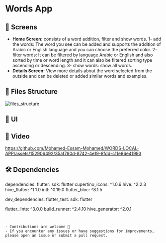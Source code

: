 # Words App


## 🤳 Screens

- **Home Screen:** consists of a word addition, filter and show words.
  1- add the words: The word you see can be added and supports the addition of Arabic or English language and you can choose the preferred color.
  2- filter words: It can be filtered by language Arabic or English and also sorted by time or word length and it can also be filtered sorting type ascending or descending.
  3- show words: show all words.
- **Details Screen:** View more details about the word selected from the outside and can be deleted or added similar words and examples.



## 📁 Files Structure
![files_structure](https://github.com/Mohamed-Essam-Mohamed/WORDS-LOCAL-APP/assets/152906492/cf6c0b44-2088-4ddc-9d37-9823c63ce1ea)



## 📱 UI



## 🎥 Video
https://github.com/Mohamed-Essam-Mohamed/WORDS-LOCAL-APP/assets/152906492/35af780d-8742-4e19-8fdd-c11e86e41993



## 🛠 Dependencies

dependencies:
  flutter:
    sdk: flutter
  cupertino_icons: ^1.0.6
  hive: ^2.2.3
  hive_flutter: ^1.1.0
  intl: ^0.19.0
  flutter_bloc: ^8.1.5

dev_dependencies:
  flutter_test:
    sdk: flutter

  flutter_lints: ^3.0.0
  build_runner: ^2.4.10
  hive_generator: ^2.0.1
```


- Contributions are welcome 💜
- If you encounter any issues or have suggestions for improvements, please open an issue or submit a pull request.

